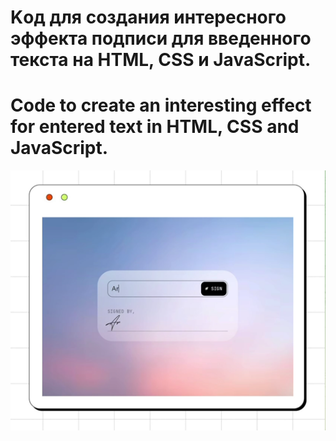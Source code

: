 #  Kод для создания интересного эффекта подписи для введенного текста на HTML, CSS и JavaScript.

# Code to create an interesting effect for entered text in HTML, CSS and JavaScript.

![](./demo.png)